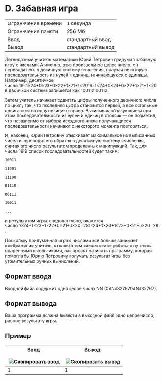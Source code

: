 # D. Забавная игра

|   |   |
|---|---|
|Ограничение времени|1 секунда|
|Ограничение памяти|256 Мб|
|Ввод|стандартный ввод|
|Вывод|стандартный вывод|

Легендарный учитель математики Юрий Петрович придумал забавную игру с числами. А именно, взяв произвольное целое число, он переводит его в двоичную систему счисления, получая некоторую последовательность из нулей и единиц, начинающуюся с единицы. Например, десятичное число 19=1×24+0×23+0×22+1×21+1×2019=1×24+0×23+0×22+1×21+1×20 в двоичной системе запишется как 100112100112​.

Затем учитель начинает сдвигать цифры полученного двоичного числа по циклу так, что последняя цифра становится первой, а все остальные сдвигаются на одну позицию вправо. Выписывая образующиеся при этом последовательности из нулей и единиц в столбик — он подметил, что независимо от выбора исходного числа получающиеся последовательности начинают с некоторого момента повторяться.

И, наконец, Юрий Петрович отыскивает максимальное из выписанных чисел и переводит его обратно в десятичную систему счисления, считая это число результатом проделанных манипуляций. Так, для числа 1919 список последовательностей будет таким:

`10011`

`11001`

`11100`

`01110`

`00111`

`10011`

`...`

и результатом игры, следовательно, окажется число 1×24+1×23+1×22+0×21+0×20=281×24+1×23+1×22+0×21+0×20=28.

Поскольку придуманная игра с числами всё больше занимает воображение учителя, отвлекая тем самым его от работы с ну очень одарёнными школьниками, вас просят написать программу, которая помогла бы Юрию Петровичу получать результат игры без утомительных ручных вычислений.

## Формат ввода

Входной файл содержит одно целое число NN (0≤N≤327670≤N≤32767).

## Формат вывода

Ваша программа должна вывести в выходной файл одно целое число, равное результату игры.

## Пример

|Ввод<br><br> ![Скопировать ввод](https://yastatic.net/lego/_/La6qi18Z8LwgnZdsAr1qy1GwCwo.gif)|Вывод<br><br> ![Скопировать вывод](https://yastatic.net/lego/_/La6qi18Z8LwgnZdsAr1qy1GwCwo.gif)|
|---|---|
|1|1|